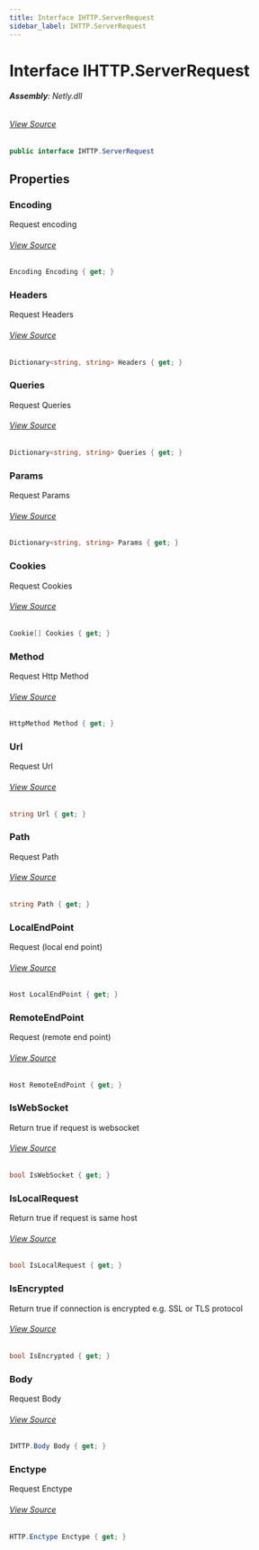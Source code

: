 ```yaml
---
title: Interface IHTTP.ServerRequest
sidebar_label: IHTTP.ServerRequest
---
```

# Interface IHTTP.ServerRequest


###### **Assembly**: Netly.dll
###### [View Source](https://github.com/alec1o/Netly/blob/dev/src/http/interfaces/IHTTP.ServerRequest.cs#L11)
```csharp title="Declaration"
public interface IHTTP.ServerRequest
```
## Properties
### Encoding
Request encoding
###### [View Source](https://github.com/alec1o/Netly/blob/dev/src/http/interfaces/IHTTP.ServerRequest.cs#L16)
```csharp title="Declaration"
Encoding Encoding { get; }
```
### Headers
Request Headers
###### [View Source](https://github.com/alec1o/Netly/blob/dev/src/http/interfaces/IHTTP.ServerRequest.cs#L21)
```csharp title="Declaration"
Dictionary<string, string> Headers { get; }
```
### Queries
Request Queries
###### [View Source](https://github.com/alec1o/Netly/blob/dev/src/http/interfaces/IHTTP.ServerRequest.cs#L26)
```csharp title="Declaration"
Dictionary<string, string> Queries { get; }
```
### Params
Request Params
###### [View Source](https://github.com/alec1o/Netly/blob/dev/src/http/interfaces/IHTTP.ServerRequest.cs#L31)
```csharp title="Declaration"
Dictionary<string, string> Params { get; }
```
### Cookies
Request Cookies
###### [View Source](https://github.com/alec1o/Netly/blob/dev/src/http/interfaces/IHTTP.ServerRequest.cs#L36)
```csharp title="Declaration"
Cookie[] Cookies { get; }
```
### Method
Request Http Method
###### [View Source](https://github.com/alec1o/Netly/blob/dev/src/http/interfaces/IHTTP.ServerRequest.cs#L41)
```csharp title="Declaration"
HttpMethod Method { get; }
```
### Url
Request Url
###### [View Source](https://github.com/alec1o/Netly/blob/dev/src/http/interfaces/IHTTP.ServerRequest.cs#L46)
```csharp title="Declaration"
string Url { get; }
```
### Path
Request Path
###### [View Source](https://github.com/alec1o/Netly/blob/dev/src/http/interfaces/IHTTP.ServerRequest.cs#L51)
```csharp title="Declaration"
string Path { get; }
```
### LocalEndPoint
Request (local end point)
###### [View Source](https://github.com/alec1o/Netly/blob/dev/src/http/interfaces/IHTTP.ServerRequest.cs#L56)
```csharp title="Declaration"
Host LocalEndPoint { get; }
```
### RemoteEndPoint
Request (remote end point)
###### [View Source](https://github.com/alec1o/Netly/blob/dev/src/http/interfaces/IHTTP.ServerRequest.cs#L61)
```csharp title="Declaration"
Host RemoteEndPoint { get; }
```
### IsWebSocket
Return true if request is websocket
###### [View Source](https://github.com/alec1o/Netly/blob/dev/src/http/interfaces/IHTTP.ServerRequest.cs#L66)
```csharp title="Declaration"
bool IsWebSocket { get; }
```
### IsLocalRequest
Return true if request is same host
###### [View Source](https://github.com/alec1o/Netly/blob/dev/src/http/interfaces/IHTTP.ServerRequest.cs#L71)
```csharp title="Declaration"
bool IsLocalRequest { get; }
```
### IsEncrypted
Return true if connection is encrypted e.g. SSL or TLS protocol
###### [View Source](https://github.com/alec1o/Netly/blob/dev/src/http/interfaces/IHTTP.ServerRequest.cs#L76)
```csharp title="Declaration"
bool IsEncrypted { get; }
```
### Body
Request Body
###### [View Source](https://github.com/alec1o/Netly/blob/dev/src/http/interfaces/IHTTP.ServerRequest.cs#L81)
```csharp title="Declaration"
IHTTP.Body Body { get; }
```
### Enctype
Request Enctype
###### [View Source](https://github.com/alec1o/Netly/blob/dev/src/http/interfaces/IHTTP.ServerRequest.cs#L87)
```csharp title="Declaration"
HTTP.Enctype Enctype { get; }
```
